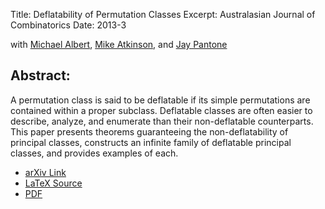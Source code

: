 Title: Deflatability of Permutation Classes
Excerpt: Australasian Journal of Combinatorics
Date: 2013-3

with 
[Michael Albert](http://www.cs.otago.ac.nz/staff/michael.html),
[Mike Atkinson](http://www.cs.otago.ac.nz/staff/mike.html), and 
[Jay Pantone](http://jaypantone.com)


## Abstract:
A permutation class is said to be deflatable if its simple permutations are 
contained within a proper subclass. Deflatable classes are often easier to 
describe, analyze, and enumerate than their non-deflatable counterparts. This 
paper presents theorems guaranteeing the non-deflatability of principal classes, 
constructs an infinite family of deflatable principal classes, and 
provides examples of each. 


- [arXiv Link](http://arxiv.org/abs/1409.5296)
- [LaTeX Source](/pdfs/deflatability.tex)
- [PDF](/pdfs/deflatability.pdf)
